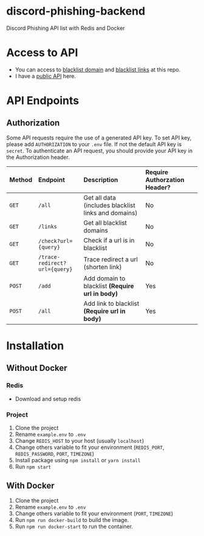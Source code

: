 # discord-phishing-backend
Discord Phishing API list with Redis and Docker

# Access to API
- You can access to [blacklist domain](https://raw.githubusercontent.com/phamleduy04/discord-phishing-backend/main/blacklist-domains.json) and [blacklist links](https://raw.githubusercontent.com/phamleduy04/discord-phishing-backend/main/blacklist-links.json) at this repo. 
- I have a [public API](https://discord-phishing-backend.herokuapp.com/) here.

# API Endpoints
## Authorization
Some API requests require the use of a generated API key. To set API key, please add `AUTHORIZATION` to your `.env` file. If not the default API key is `secret`. To authenticate an API request, you should provide your API key in the Authorization header.

| Method | Endpoint | Description | Require Authorzation Header? |
| :--- | :--- | :--- | :--- |
| `GET` | `/all` | Get all data (includes blacklist links and domains) | No |
| `GET` | `/links` | Get all blacklist domains | No |
| `GET` | `/check?url={query}` | Check if a url is in blacklist | No |
| `GET` | `/trace-redirect?url={query}` | Trace redirect a url (shorten link) | No |
| `POST` | `/add` | Add domain to blacklist **(Require url in body)** | Yes |
| `POST` | `/all` | Add link to blacklist **(Require url in body)** | Yes |

# Installation
## Without Docker
### Redis 
- Download and setup redis
### Project
1. Clone the project
2. Rename `example.env` to `.env`
3. Change `REDIS_HOST` to your host (usually `localhost`)
4. Change others variable to fit your environment (`REDIS_PORT`, `REDIS_PASSWORD`, `PORT`, `TIMEZONE`)
5. Install package using `npm install` or `yarn install`
6. Run `npm start`

## With Docker
1. Clone the project
2. Rename `example.env` to `.env`
3. Change others variable to fit your environment (`PORT`, `TIMEZONE`)
4. Run `npm run docker-build` to build the image.
5. Run `npm run docker-start` to run the container.

